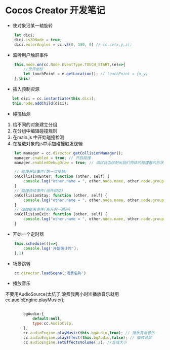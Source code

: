 # Cocos Creator 开发笔记

- 使对象沿某一轴旋转
``` js
    let dici;
    dici.is3DNode = true;
    dici.eulerAngles = cc.v3(0, 180, 0) // cc.cv(x,y,z);
```
- 监听用户触屏事件
``` js
    this.node.on(cc.Node.EventType.TOUCH_START,(e)=>{
        //世界坐标
        let touchPoint = e.getLocation(); // touchPoint = {x,y}
    },this)
```
- 插入预制资源
```js
   let dici = cc.instantiate(this.dici);
   this.node.addChild(dici);
```
- 碰撞检测

1. 给不同的对象建立分组
2. 在分组中编辑碰撞规则
3. 在main.js 中开始碰撞检测
4. 在挂载对象的js中添加碰撞触发逻辑
```js
    let manager = cc.director.getCollisionManager();
    manager.enabled = true; // 开启碰撞
    manager.enabledDebugDraw = true; // 调试状态绘制出我们物体的碰撞器的形状
```

```js
    // 碰撞开始事件(第一次接触)
    onCollisionEnter: function (other, self) {
        console.log("other.name = ", other.node.name, other.node.group, other.node.groupIndex);
    }
    // 碰撞持续事件(组件相交)
    onCollisionStay: function (other, self) {
        console.log("other.name = ", other.node.name, other.node.group, other.node.groupIndex);
    }
    // 碰撞结束事件(离开的一瞬间)
    onCollisionExit: function (other, self) {
        console.log("other.name = ", other.node.name, other.node.group, other.node.groupIndex);
    }
```
- 开始一个定时器
``` js
    this.schedule(()=>{
        console.log('开始倒计时');
    },1)
```
- 场景跳转
```js
    cc.director.loadScene('场景名称')
```
- 播放音乐

不要用AudioSource(太坑了,浪费我两小时)!!播放音乐就用cc.audioEngine.playMusic();
```js
        
        bgAudio:{
            default:null,
            type:cc.AudioClip,
        },
        cc.audioEngine.playMusic(this.bgAudio,true); // 播放背景音乐
        cc.audioEngine.playEffect(this.bgAudio,false); // 播放音效
        cc.audioEngine.setEffectsVolume(.2); //音效大小
```